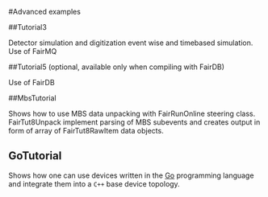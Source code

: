 #Advanced examples

##Tutorial3

Detector simulation and digitization event wise and timebased simulation.
Use of FairMQ 


##Tutorial5 (optional, available only when compiling with FairDB)

Use of FairDB

##MbsTutorial

Shows how to use MBS data unpacking with FairRunOnline steering class. FairTut8Unpack implement parsing of MBS subevents and 
creates output in form of array of FairTut8RawItem data objects.

## GoTutorial

Shows how one can use devices written in the [Go](https://golang.org)
programming language and integrate them into a `C++` base device topology.


